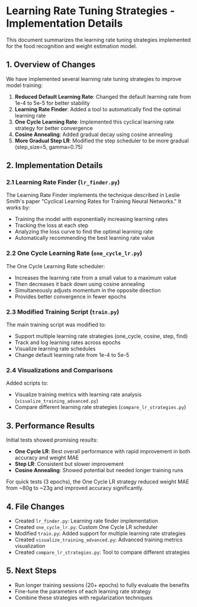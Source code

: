 # Learning Rate Tuning Strategies - Implementation Details

This document summarizes the learning rate tuning strategies implemented for the food recognition and weight estimation model.

## 1. Overview of Changes

We have implemented several learning rate tuning strategies to improve model training:

1. **Reduced Default Learning Rate**: Changed the default learning rate from 1e-4 to 5e-5 for better stability
2. **Learning Rate Finder**: Added a tool to automatically find the optimal learning rate 
3. **One Cycle Learning Rate**: Implemented this cyclical learning rate strategy for better convergence
4. **Cosine Annealing**: Added gradual decay using cosine annealing
5. **More Gradual Step LR**: Modified the step scheduler to be more gradual (step_size=5, gamma=0.75)

## 2. Implementation Details

### 2.1 Learning Rate Finder (`lr_finder.py`)

The Learning Rate Finder implements the technique described in Leslie Smith's paper "Cyclical Learning Rates for Training Neural Networks." It works by:

- Training the model with exponentially increasing learning rates
- Tracking the loss at each step
- Analyzing the loss curve to find the optimal learning rate
- Automatically recommending the best learning rate value

### 2.2 One Cycle Learning Rate (`one_cycle_lr.py`)

The One Cycle Learning Rate scheduler:

- Increases the learning rate from a small value to a maximum value
- Then decreases it back down using cosine annealing
- Simultaneously adjusts momentum in the opposite direction
- Provides better convergence in fewer epochs

### 2.3 Modified Training Script (`train.py`)

The main training script was modified to:

- Support multiple learning rate strategies (one_cycle, cosine, step, find)
- Track and log learning rates across epochs
- Visualize learning rate schedules
- Change default learning rate from 1e-4 to 5e-5

### 2.4 Visualizations and Comparisons

Added scripts to:
- Visualize training metrics with learning rate analysis (`visualize_training_advanced.py`)
- Compare different learning rate strategies (`compare_lr_strategies.py`)

## 3. Performance Results

Initial tests showed promising results:

- **One Cycle LR**: Best overall performance with rapid improvement in both accuracy and weight MAE
- **Step LR**: Consistent but slower improvement
- **Cosine Annealing**: Showed potential but needed longer training runs

For quick tests (3 epochs), the One Cycle LR strategy reduced weight MAE from ~80g to ~23g and improved accuracy significantly.

## 4. File Changes

- Created `lr_finder.py`: Learning rate finder implementation
- Created `one_cycle_lr.py`: Custom One Cycle LR scheduler
- Modified `train.py`: Added support for multiple learning rate strategies
- Created `visualize_training_advanced.py`: Advanced training metrics visualization
- Created `compare_lr_strategies.py`: Tool to compare different strategies

## 5. Next Steps

- Run longer training sessions (20+ epochs) to fully evaluate the benefits
- Fine-tune the parameters of each learning rate strategy
- Combine these strategies with regularization techniques
